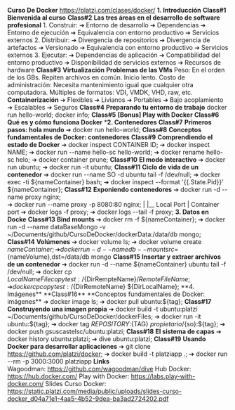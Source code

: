 **Curso De Docker**
   https://platzi.com/clases/docker/
**1. Introducción**
    **Class#1**
        **Bienvenida al curso**
    **Class#2**
        **Las tres áreas en el desarrollo de software profesional**
            1. Construir:
                ➔ Entorno de desarrollo
                ➔ Dependencias
                ➔ Entorno de ejecución
                ➔ Equivalencia con entorno productivo
                ➔ Servicios externos
            2. Distribuir:
                ➔ Divergencia de repositorios
                ➔ Divergencia de artefactos
                ➔ Versionado
                ➔ Equivalencia con entorno productivo
                ➔ Servicios externos
         3. Ejecutar:
                ➔ Dependencias de aplicación
                ➔ Compatibilidad del entorno productivo
                ➔ Disponibilidad de servicios externos
                ➔ Recursos de hardware
    **Class#3**
        **Virtualización**
            **Problemas de las VMs**
                Peso:
                    En el orden de los GBs. Repiten archivos en común. Inicio lento.
                Costo de administración:
                    Necesita mantenimiento igual que cualquier otra computadora.
                Múltiples de formatos:
                    VDI, VMDK, VHD, raw, etc.
            **Containerización**
                ➔ Flexibles
                ➔ Livianos
                ➔ Portables
                ➔ Bajo acoplamiento
                ➔ Escalables
                ➔ Seguros
    **Class#4**
        **Preparando tu entorno de trabajo**
            docker run hello-world;
            docker info;
    **Class#5**
        **[Bonus] Play with Docker**
    **Class#6**
        **Qué es y cómo funciona Docker**
***2. Contenedores**
    **Class#7**
        **Primeros pasos: hola mundo**
            ➔ docker run hello-world;
    **Class#8**
        **Conceptos fundamentales de Docker: contenedores**
    **Class#9**
        **Comprendiendo el estado de Docker**
            ➔ docker inspect CONTAINER ID;
            ➔ docker inspect NAME;
            ➔ docker run --name hello-sc hello-world;
            ➔ docker rename hello-sc helo;
            ➔ docker container prune;<!-- Remove all containers. -->
    **Class#10**
        **El modo interactivo**
            ➔ docker run ubuntu;<!-- Create docker with Ubuntu. -->
            ➔ docker run -it ubuntu; <!-- Running container in interactive mode-->
    **Class#11**
        **Ciclo de vida de un contenedor**
            ➔ docker run --name SO -d ubuntu tail -f /dev/null;
            ➔ docker exec -ti ${nameContainer} bash;
            ➔ docker inspect --format '{{.State.Pid}}' ${nameContainer};
    **Class#12**
        **Exponiendo contenedores**
            ➔ docker run -d --name proxy nginx;      
            ➔ docker run --name proxy -p 8080:80 nginx;
                                           |   |__
                                       Local Port | 
                                            Container port
            ➔ docker logs -f proxy;
            ➔ docker logs --tail -f proxy;
**3. Datos en Docke**
    **Class#13**
        **Bind mounts**
            ➔ docker rm -f ${nameContainer};
            ➔ docker run -d --name dataBaseMongo -v ~/Documents/github/CursoDeDocker/dockerData:/data/db mongo;
    **Class#14**
        **Volúmenes**
            ➔ docker volume ls;
            ➔ docker volume create ${nameContainer};
            ➔ docker run -d --name db --mount src=${nameVolume},dst=/data/db mongo
    **Class#15**
        **Insertar y extraer archivos de un contenedor**
            ➔ docker run -d --name ${nameContainer} ubuntu tail -f /dev/null;
            ➔ docker cp ${LocalNameFile} copytest:/${DirRempteName}/${RemoteFileName};
            ➔ docker cp copytest:/${DirRemoteName} ${DirLocalName};
**4. Imágenes**
    **Class#16**
        **Conceptos fundamentales de Docker: imágenes**
            ➔ docker image ls;
            ➔ docker pull ubuntu:${tag};
    **Class#17**
        **Construyendo una imagen propia**
            ➔ docker build -t ubuntu:platzi ~/Documents/github/CursoDeDocker/dockerFiles;
            ➔ docker run -it ubuntu:${tag};
            ➔ docker tag ${REPOSITORY}:${TAG} ${propietario}/${so}:${tag};
            ➔ docker push gsuscastelsc/ubuntu:platzi;
    **Class#18**
        **El sistema de capas**
            ➔ docker history ubuntu:platzi;
            ➔ dive ubuntu:platzi;
    **Class#19**
        **Usando Docker para desarrollar aplicaciones**
            ➔ git clone https://github.com/platzi/docker;
            ➔ docker build -t platziapp .; 
            ➔ docker run --rm -p 3000:3000 platziapp
**Links**  
    Wagoodman:
        https://github.com/wagoodman/dive
    Hub Docker:
        https://hub.docker.com/
    Play with Docker:
        https://labs.play-with-docker.com/
    Slides Curso Docker:
        https://static.platzi.com/media/public/uploads/slides-curso-docker_d04a71e1-4aa5-4b52-9dea-ba3ad2724202.pdf